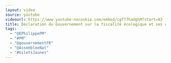 ```yaml
---
layout: video
source: youtube
videourl: https://www.youtube-nocookie.com/embed/cgf77haUghM?start=83
title: Déclaration du Gouvernement sur la fiscalité écologique et ses conséquences sur le pouvoir d'achat à l'Assemblée nationale
tags:
  - "@EPhilippePM"
  - "#PM"
  - "@gouvernementFR"
  - "@AssembleeNat"
  - "#GiletsJaunes"
---
```

